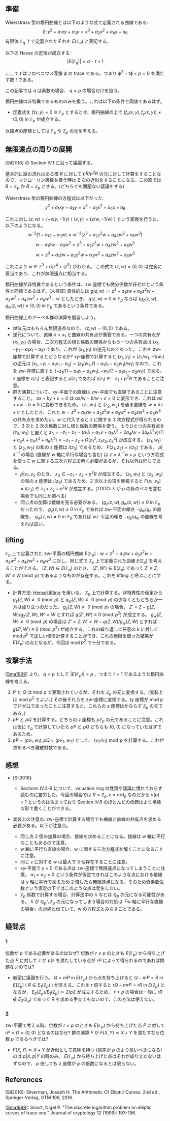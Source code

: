 ## 準備
Weierstrass 型の楕円曲線とは以下のような式で定義される曲線である:
$$E\colon y^2 + a_1xy + a_3y = x^3 + a_2x^2 + a_4x + a_6$$
有限体 $\mathbb{F} _ q$ 上で定義されたそれを $E(\mathbb{F} _ q)$ と表記する。

以下の Hasse の定理が成立する:
$$|E(\mathbb{F} _ q)| = q - t + 1$$

ここで $t$ はフロべニウス写像 $\phi$ の trace である。つまり $\phi^2 - t\phi + p = 0$ を満たす数 $t$ である。

この記事では $q$ は素数の場合、 $q = p$ の場合だけを扱う。

楕円曲線は非特異であるもののみを扱う。これは以下の条件と同値であるはず。
- 定義式を $f(x, y) = 0$ in $\mathbb{F} _ p$ とするとき、楕円曲線の上で $(f_x(x, y), f_y(x, y)) \neq (0, 0)$ in $\mathbb{F} _ p$ が成立する。

以降点の座標としては $\mathbb{F} _ p$ や $\mathbb{Z} _ p$ の元を考える。

## 無限遠点の周りの展開
[Sil2016] の Section IV.1 に沿って議論する。

基本的に話の流れはある環 $R$ に対して $pR/p^2R$ の元に対して計算をすることなので、マクローリン級数を扱う時は 2 次の近似をすることになる。この節では $R = \mathbb{F} _ p$ か $R = \mathbb{Z} _ p$ とする。(どちらでも問題ない議論をする)

Weierstrass 型の楕円曲線の方程式は以下だった:
$$y^2 + a_1xy + a_3y = x^3 + a_2x^2 + a_4x + a_6$$

これに対し $(z, w) = (-x/y, -1/y)$ ( $(x, y) = (z/w, -1/w)$ ) という変換を行うと、以下のようになる。
$$w^{-2}(1 - a_1z - a_3w) = w^{-3}(z^3 + a_2z^2w + a_4zw^2 + a_6w^3)$$
$$w - a_1zw - a_3w^2 = z^3 + a_2z^2w + a_4zw^2 + a_6w^3$$
$$w = z^3 + a_1zw + a_2z^2w + a_3w^2 + a_4zw^2 + a_6w^3$$

これにより $w \in z^3 + a_1z^4 + (z^5)$ がわかる。
この式で $(z, w) = (0, 0)$ は完全に妥当であり、これが無限遠点に相当する。

楕円曲線が非特異であるという条件は、zw 座標でも微分係数が非ゼロという条件と同値であるはず。(未検証)
具体的には $g(z, w) := z^3 + a_1zw + a_2z^2w + a_3w^2 + a_4zw^2 + a_6w^3 - w$ としたとき、 $g(z, w) = 0$ in $\mathbb{F} _ p$ ならば $(g_z(z, w), g_w(z, w)) \neq (0, 0)$ in $\mathbb{F} _ p$ であるという条件である。

楕円曲線上のアーベル群の演算を復習しよう。
- 単位元はもちろん無限遠点なので、 $(z, w) = (0, 0)$ である。
- 逆元について、直線 $x = x_1$ と曲線の共有点が重要である。一つの共有点が $(x_1, y_1)$ の場合、二次方程式の根と係数の関係からもう一つの共有点は $(x_1, -y_1 - a_1x_1 - a_3)$ であり、これが $(x_1, y_1)$ の逆元なのであった。
これを zw-座標で計算するとどうなるか? xy-座標で計算すると $(x_1, y_1) = (z_1/w_1, -1/w_1)$ の逆元は $(x_1, -y_1 - a_1x_1 - a_3) = (z_1/w_1, (1 - a_1z_1 - a_3w_1)/w_1)$ なので、これを zw-座標に直すと $(-z_1/(1 - a_1z_1 - a_3w_1), -w_1/(1 - a_1z_1 - a_3w_1))$ である。z 座標を $i(z_1)$ と表記すると $p | z_1$ であれば $i(z_1) \in -z_1 + p^2R$ であることに注意。
- 群の演算について、xy-平面での直線は zw-平面でも直線であることに注意すること。 $ax + by + c = 0$ は $az/w - b/w + c = 0$ に変形でき、これは $az + cw - b = 0$ に変形できるため。
$(z_1, w_1)$ と $(z_2, w_2)$ を通る直線を $w = \lambda z + \nu$ としたとき、これと $w = z^3 + a_1zw + a_2z^2w + a_3w^2 + a_4zw^2 + a_6w^3$ の共有点を求めたい。w に代入すると z に関する 3 次方程式が得られるので、3 次と 2 次の係数に対し根と係数の関係を使う。
もうひとつの共有点を $(z_3, w_3)$ と置くと
$z_3 = -z_1 - z_2 - (a_1\lambda + a_2\nu + a_3 \lambda^2 + 2a_4\lambda\nu + 3a_6\lambda^2\nu)/(1 + a_2\lambda + a_4\lambda^2 + a_6\lambda^3) = -z_1 - z_2 + O(z_1^2, z_1z_2, z_2^2)$
が成立する。 $(z_1, w_1)$ と $(z_2, w_2)$ の和の z 座標は $i(z_3)$ であるため、 $F(z_1, z_2) = i(z_3)$ である。
$p | \lambda^{-1}$ の場合 (直線が $w$ 軸に平行な場合も含む) は $z = \lambda^{-1}w + \mu$ という方程式を使って $w$ に関する三次方程式を解く必要があるが、それ以外は同じである。 
  - $p | z_1, z_2$ のとき、 $z_3 \in -z_1 - z_2 + p^2 R$ が成立する。 $(z_1, w_1)$ と $(z_2, w_2)$ の和の z 座標は $i(z_3)$ であるため、2 次以上の項を無視すると $F(z_1, z_2) = i(z_3) \in z_1 + z_2 + p^2 R$ が成立する。(TODO: $\lambda$ が p の負のベキを含む場合でも同じか調べる)
  - 同じ点の加算は接線を見る必要がある。 $(g_z(z, w), g_w(z, w)) \neq 0$ in $\mathbb{F} _ p$ だったので、 $g_z(z, w) \neq 0$ in $\mathbb{F} _ p$ であれば zw-平面の傾き $-g_w/g_z$ の直線を、 $g_w(z, w) \neq 0$ in $\mathbb{F} _ p$ であれば wz-平面の傾き $-g_z/g_w$ の直線を考えれば良い。

## lifting
$\mathbb{F} _ p$ 上で定義された zw-平面の楕円曲線 $E(\mathbb{F} _ p): w = z^3 + a_1zw + a_2z^2w + a_3w^2 + a_4zw^2 + a_6w^3$ に対し、同じ式で $\mathbb{Z} _ p$ 上で定義された曲線 $E(\mathbb{Z} _ p)$ を考えることができる。 $(Z, W) \in E(\mathbb{F} _ p)$ のとき、 $(Z', W') \in E(\mathbb{Z} _ p)$ であって $Z' \equiv Z, W' \equiv W \pmod p$ であるようなものが存在する。これを lifting と呼ぶことにする。
- 計算方法: [Hensel lifting](https://en.wikipedia.org/wiki/Hensel%27s_lemma) を用いる。 $\mathbb{Z} _ p$ 上で計算する。非特異性の仮定から $g_z(Z, W) \not \equiv 0 \pmod p$ と $g_w(Z, W) \not \equiv 0 \pmod p$ の少なくともどちらか一方は成り立つのだった。 $g_z(Z, W) \not \equiv 0 \pmod p$ の場合、 $Z' = Z - g(Z, W) / g_z(Z, W), W' = W$ とすれば $g(Z', W') \equiv 0 \pmod{p^2}$ が成立する。 $g_w(Z, W) \not \equiv 0 \pmod p$ の場合は $Z' = Z, W' = W - g(Z, W) / g_w(Z, W)$ とすれば $g(Z', W') \equiv 0 \pmod{p^2}$ が成立する。これの繰り返しで任意の k に対して mod $p^k$ で正しい値を計算することができ、これの極限を取った結果が $E(\mathbb{Z} _ p)$ の点となるが、今回は mod $p^2$ で十分である。

## 攻撃手法
[[Sma1999]] より。 $q = p$ として $|E(\mathbb{F} _ p)| = p$ 、つまり $t = 1$ であるような楕円曲線を考える。

1. $P$ と $Q$ は mod p で表現されているが、それを $\mathbb{Z} _ p$ の元に変換する。(実装上は mod $p^2$ でよい。) その後それらを zw-座標に変換する。(y 座標が mod p で非ゼロであったことに注意すると、これらの z 座標はかならず $\mathbb{Z} _ p$ の元である。)
2. $pP$ と $pQ$ を計算する。どちらの z 座標も $p\mathbb{Z} _ p$ の元であることに注意。これは仮に $\mathbb{F} _ p$ で計算していたら $pP$ と $pQ$ どちらも (0, 0) になっていたはずであるため。
3. $pP = (pv_1, w_1), pQ = (pv_2, w_2)$ として、 $(v_2/v_1) \bmod p$ を計算する。これが求めるべき離散対数である。

## 感想
- [Sil2016]:
  - Sections IV.3-6 について、valuation ring の性質や議論に慣れておらず読むのに苦労した。今回の場合では $R = \mathbb{Z} _ p, v = \mathrm{ord} _ p$ なのだから $v(p) = 1$ というのは決まっており Section IV.6 のほとんどの命題はより単純な形で書くことができる。

- 実装上の注意点: zw-座標で計算する場合でも曲線と直線の共有点を求める必要がある。以下が注意点。
  - 同じ点 2 個の加算の場合、接線を求めることになる。接線は w 軸に平行なこともあるので注意。
  - w 軸に平行な直線の場合、w に関する三次方程式を解くことになることに注意。
  - 同じ z に対する w は最大で 3 個存在することに注意。
  - xy-平面で y = 0 である点は zw-座標で無限遠点になってしまうことに注意。 $a_1 = a_3 = 0$ という条件が仮定できればこのような点における接線は y 軸に平行であるため 2 倍したら無限遠点になる。そのため奇素数位数という仮定の下ではこのような点は発生しない。
  - $\mathbb{Z} _ p$ 係数で計算する場合、計算途中の $\lambda$ などは $\mathbb{Q} _ p$ の元になる可能性がある。 $\lambda$ が $\mathbb{Q} _ p \setminus \mathbb{Z} _ p$ の元になってしまう場合の対処は「w 軸に平行な直線の場合」の対処と似ていて、w の方程式とみなすことである。

## 疑問点
### 1
位数が $p$ である必要があるのはなぜ? 位数が $r \neq p$ のときも $E(\mathbb{F} _ p)$ から持ち上げた点 $P$ に対して z が $p | z$ を満たしている点が $rP$ によって得られるのであれば問題ないのでは?

- 厳密に議論を行う。 $Q = mP$ in $E(\mathbb{F} _ p)$ から点を持ち上げると $Q - mP = R$ in $E(\mathbb{Z} _ p)$ ( $R \in E_1(\mathbb{Z} _ p)$ ) が言える。これを r 倍すると $rQ - mrP = rR$ in $E(\mathbb{Z} _ p)$ となるが、 $E_2(\mathbb{Z} _ p)/E_1(\mathbb{Z} _ p) \simeq \mathbb{Z}/p\mathbb{Z}$ が成立するため、 $r \neq p$ の場合は一般に $rR \not \in E_2(\mathbb{Z} _ p)$ であって R を求める手立てもないので、この方法は使えない。
### 2
zw-平面で考える時、位数が $r \neq p$ のときも $E(\mathbb{F} _ p)$ から持ち上げた点 $P$ に対して $rP = O = (0,0)$ となるのはなぜ? 群の演算 $F$ が $F(X, Y) \simeq X + Y$ を満たすなら位数 $p$ であるべきでは?

- $F(X, Y) \simeq X + Y$ が近似として意味を持つ (誤差が $p$ のより高いべきになる) のは $p | X, p | Y$ の時のみ。 $E(\mathbb{F} _ p)$ から持ち上げた点はそれが成り立たないはずなので、 $p$ 倍しても z 座標が $p$ の倍数になるとは限らない。

## References

[Sil2016]: Silverman, Joseph H. The Arithmetic Of Elliptic Curves. 2nd ed., Springer-Verlag, GTM 106, 2016.

[[Sma1999]]: Smart, Nigel P. "The discrete logarithm problem on elliptic curves of trace one." Journal of cryptology 12 (1999): 193-196.

[Sma1999]: https://iacr.org/cryptodb/data/paper.php?pubkey=14320
